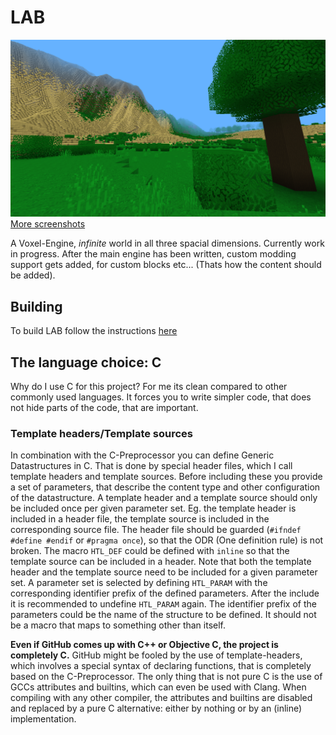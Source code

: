 # LAB

![Newest Screenshot](screenshots/021.png)
[More screenshots](screenshots/screenshots.md)

A Voxel-Engine, *infinite* world in all three spacial dimensions. Currently
work in progress. After the main engine has been written, custom modding
support gets added, for custom blocks etc... (Thats how the content should be
added).

## Building
To build LAB follow the instructions [here](setup-dev.md)

## The language choice: C

Why do I use C for this project? For me its clean compared to other commonly
used languages. It forces you to write simpler code, that does not hide parts
of the code, that are important.  

### Template headers/Template sources
In combination with the C-Preprocessor you can define Generic Datastructures
in C. That is done by special header files, which I call template headers
and template sources. Before including these you provide a set of parameters,
that describe the content type and other configuration of the datastructure.
A template header and a template source should only be included once per given
parameter set. Eg. the template header is included in a header file, the
template source is included in the corresponding source file. The header file
should be guarded (`#ifndef #define #endif` or `#pragma once`), so that the
ODR (One definition rule) is not broken. The macro `HTL_DEF` could be defined
with `inline` so that the template source can be included in a header. Note
that both the template header and the template source need to be included for
a given parameter set. A parameter set is selected by defining `HTL_PARAM`
with the corresponding identifier prefix of the defined parameters. After
the include it is recommended to undefine `HTL_PARAM` again. The identifier
prefix of the parameters could be the name of the structure to be defined.
It should not be a macro that maps to something other than itself.

**Even if GitHub comes up with C++ or Objective C, the project is completely C.**
GitHub might be fooled by the use of template-headers, which involves a special
syntax of declaring functions, that is completely based on the C-Preprocessor.
The only thing that is not pure C is the use of GCCs attributes and builtins,
which can even be used with Clang. When compiling with any other compiler,
the attributes and builtins are disabled and replaced by a pure C alternative:
either by nothing or by an (inline) implementation.
